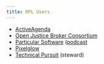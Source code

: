 ```yaml
---
title: RPL Users
---
```

- [ActiveAgenda](http://www.activeagenda.com/tiki-index.php)
- [Open Justice Broker Consortium](http://www.ojbc.org/)
- [Particular Software](https://particular.net/) ([podcast](http://herdingcode.com/herding-code-205-udi-dahan-on-starting-a-company-based-on-an-open-source-project/)
- [Pixelglow](http://www.pixelglow.com/papers/psl-license.pdf)
- [Technical Pursuit](https://technicalpursuit.com/) (steward)
